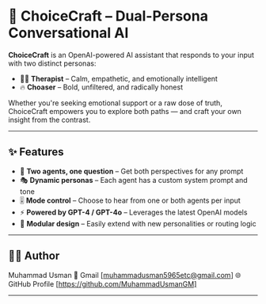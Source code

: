 # 🧠 ChoiceCraft – Dual-Persona Conversational AI

**ChoiceCraft** is an OpenAI-powered AI assistant that responds to your input with two distinct personas:

- 🧘‍♂️ **Therapist** – Calm, empathetic, and emotionally intelligent
- 🔥 **Choaser** – Bold, unfiltered, and radically honest

Whether you're seeking emotional support or a raw dose of truth, ChoiceCraft empowers you to explore both paths — and craft your own insight from the contrast.

---

## ✨ Features

- 🧠 **Two agents, one question** – Get both perspectives for any prompt
- 🎭 **Dynamic personas** – Each agent has a custom system prompt and tone
- 🎚️ **Mode control** – Choose to hear from one or both agents per input
- ⚡ **Powered by GPT-4 / GPT-4o** – Leverages the latest OpenAI models
- 🧩 **Modular design** – Easily extend with new personalities or routing logic

---

## 👨‍💻 Author

Muhammad Usman
📧 Gmail [muhammadusman5965etc@gmail.com]
🌐 GitHub Profile [https://github.com/MuhammadUsmanGM]

---
